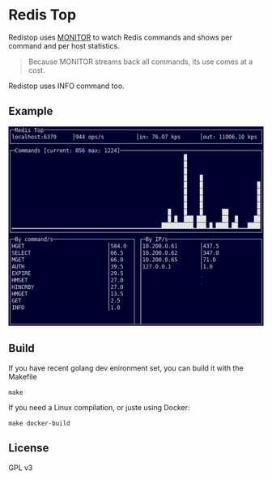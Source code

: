 Redis Top
=========

Redistop uses [MONITOR](https://redis.io/commands/monitor) to watch Redis
commands and shows per command and per host statistics.

> Because MONITOR streams back all commands, its use comes at a cost.

Redistop uses INFO command too.

Example
-------

![Redis Top screenshot](redistop.png)

Build
-----

If you have recent golang dev enironment set, you can build it with the Makefile

    make

If you need a Linux compilation, or juste using Docker:

    make docker-build

License
-------

GPL v3
